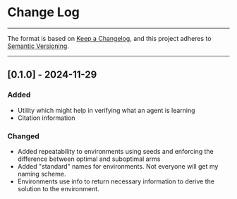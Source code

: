 # Change Log #

---

The format is based on [Keep a Changelog](https://keepachangelog.com/en/1.1.0/),
and this project adheres to [Semantic Versioning](https://semver.org/spec/v2.0.0.html).

---

## [0.1.0] - 2024-11-29

### Added

- Utility which might help in verifying what an agent is learning
- Citation information

### Changed

- Added repeatability to environments using seeds and enforcing the difference between optimal and 
suboptimal arms
- Added "standard" names for environments.  Not everyone will get my naming scheme.
- Environments use info to return necessary information to derive the solution to the environment.